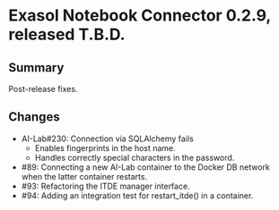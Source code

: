 # Exasol Notebook Connector 0.2.9, released T.B.D.

## Summary

Post-release fixes.

## Changes

* AI-Lab#230: Connection via SQLAlchemy fails
  - Enables fingerprints in the host name.
  - Handles correctly special characters in the password. 
* #89: Connecting a new AI-Lab container to the Docker DB network when the latter container restarts.
* #93: Refactoring the ITDE manager interface.
* #94: Adding an integration test for restart_itde() in a container.